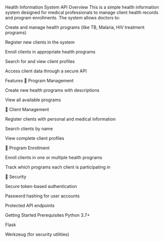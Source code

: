 
Health Information System API
Overview
This is a simple health information system designed for medical professionals to manage client health records and program enrollments. The system allows doctors to:

Create and manage health programs (like TB, Malaria, HIV treatment programs)

Register new clients in the system

Enroll clients in appropriate health programs

Search for and view client profiles

Access client data through a secure API

Features
🔹 Program Management

Create new health programs with descriptions

View all available programs

🔹 Client Management

Register clients with personal and medical information

Search clients by name

View complete client profiles

🔹 Program Enrollment

Enroll clients in one or multiple health programs

Track which programs each client is participating in

🔹 Security

Secure token-based authentication

Password hashing for user accounts

Protected API endpoints

Getting Started
Prerequisites
Python 3.7+

Flask

Werkzeug (for security utilities)
